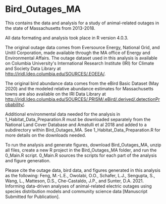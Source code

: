 # Bird_Outages_MA
This contains the data and analysis for a study of animal-related outages in the state of Massachusetts from 2013-2018.

All data formating and analysis took place in R version 4.0.3. 

The original outage data comes from Eversource Energy, National Grid, and Unitil Corporation, made available through the MA office of Energy and Environmental Affairs. The outage dataset used in this analysis is available on Columbia University's International Research Institute (IRI) for Climate and Society Data Library at http://iridl.ldeo.columbia.edu/SOURCES/.EOEEA/.

The original bird abundance data comes from the eBird Basic Dataset (May 2020) and the modeled relative abundance estimates for Massachusetts towns are also available on the IRI Data Library at http://iridl.ldeo.columbia.edu/SOURCES/.PRISM/.eBird/.derived/.detectionProbability/.

Additional environmental data needed for the analysis in 1_Habitat_Data_Preparation.R must be downloaded separately from the National Land Cover Database and Amatulli et al 2018 and added to a subdirectory within Bird_Outages_MA. See 1_Habitat_Data_Preparation.R for more details on the downloads needed.

To run the analysis and generate figures, download Bird_Outages_MA, unzip all files, create a new R project in the Bird_Outages_MA folder, and run the 0_Main.R script. 0_Main.R sources the scripts for each part of the analysis and figure generation.

Please cite the outage data, bird data, and figures generated in this analysis as the following:
Feng, M.-L.E., Owolabi, O.O., Schafer, L.J., Sengupta, S., Wang, L., Matteson, D.S., Che-Castaldo, J.P., and Sunter, D.A. 2021. Informing data-driven analyses of animal-related electric outages using species distribution models and community science data [Manuscript Submitted for Publication]. 
